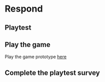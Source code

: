 # Respond
## Playtest

## Play the game
Play the game prototype [here](https://gradyhu.github.io/IASC-1P04/prototype/TwineGameprototype_GradyHu.html)

## Complete the playtest survey

